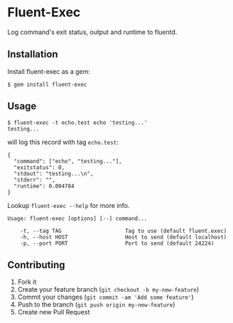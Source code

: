 # Fluent-Exec

Log command's exit status, output and runtime to fluentd.

## Installation

Install fluent-exec as a gem:

    $ gem install fluent-exec

## Usage

    $ fluent-exec -t echo.test echo 'testing...'
    testing...

will log this record with tag `echo.test`:

    {
      "command": ["echo", "testing..."],
      "exitstatus": 0,
      "stdout": "testing...\n",
      "stderr": "",
      "runtime": 0.004784
    }

Lookup `fluent-exec --help` for more info.

    Usage: fluent-exec [options] [--] command...
    
        -t, --tag TAG                    Tag to use (default fluent.exec)
        -h, --host HOST                  Host to send (default localhost)
        -p, --port PORT                  Port to send (default 24224)

## Contributing

1. Fork it
2. Create your feature branch (`git checkout -b my-new-feature`)
3. Commit your changes (`git commit -am 'Add some feature'`)
4. Push to the branch (`git push origin my-new-feature`)
5. Create new Pull Request
